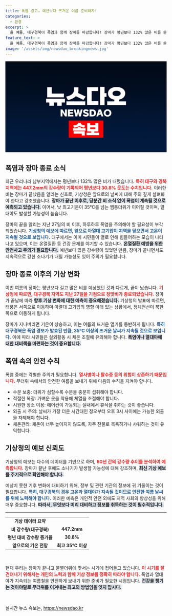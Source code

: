 ```yaml
---
title: 폭염 경고… 예년보다 뜨거운 여름 준비하자!
categories:
  - 환경
excerpt: >
  올 여름, 대구경북이 폭염과 함께 장마를 마감합니다! 장마가 평년보다 132% 많은 비를 쏟아낸 뒤, 이제는 35℃를 넘는 무더위가 지속될 예정입니다. 기상청은 소나기 가능성도 경고하며, 여름철 안전사고에 각별한 주의를 당부합니다.
feature_text: >
  올 여름, 대구경북이 폭염과 함께 장마를 마감합니다! 장마가 평년보다 132% 많은 비를 쏟아낸 뒤, 이제는 35℃를 넘는 무더위가 지속될 예정입니다. 기상청은 소나기 가능성도 경고하며, 여름철 안전사고에 각별한 주의를 당부합니다.
image: '/assets/img/newsdao_breakingnews.jpg'
---
```


<p><img src="/assets/img/newsdao_breakingnews.jpg" alt="koreaapp 속보" /></p>

<h2 data-ke-size="size26">폭염과 장마 종료 소식</h2>

<p data-ke-size="size16">최근 우리나라 남부지역에서는 평년보다 132% 많은 비가 내렸습니다. <b><span style="color: #ee2323;">특히 대구와 경북 지역에는 447.2mm의 강수량이 기록되어 평년보다 30.8% 웃도는 수치입니다.</span></b> 이러한 비는 장마가 끝났음을 알리는 신호로, 기상청은 앞으로의 날씨에 대해 주의 깊게 살펴봐야 한다고 강조했습니다. <b><span style="background-color: #21538527;">장마가 끝난 이후로, 당분간 비 소식 없이 폭염이 계속될 것으로 예측되고 있습니다.</span></b> 이어서, 낮 최고기온이 35℃를 넘는 찜통더위가 이어질 것이며, 열대야도 발생할 가능성이 높습니다.</p>

<p data-ke-size="size16">장마의 끝을 알리는 지난 27일의 비 이후, 하루하루 폭염을 주의해야 할 필요성이 부각되었습니다. <b><span style="color: #1a5490;">기상청의 예보에 따르면, 앞으로 아열대 고기압이 지역을 덮으면서 고온이 지속될 것으로 보입니다.</span></b> 대구에서는 이미 시민들이 열로 인해 힘들어하는 모습이 나타나고 있으며, 이는 온열질환 등 건강 문제를 야기할 수 있습니다. <b><span style="background-color: #21538527;">온열질환 예방을 위한 안전사고 주의가 필요합니다.</span></b> 예년보다 많은 강수량이 있었던 만큼, 장마가 끝나면서도 지속적으로 강한 소나기가 내릴 가능성도 있어 주의가 필요합니다.</p>

<h2 data-ke-size="size26">장마 종료 이후의 기상 변화</h2>

<p data-ke-size="size16">이번 여름의 장마는 평년보다 길고 많은 비를 예상했던 것과 다르게, 끝이 났습니다. <b><span style="color: #ee2323;">기상청에 따르면, 대구경북 지역도 지난 27일을 기점으로 장맛비가 종료되었습니다.</span></b> 장마가 끝남에 따라 <b><span style="background-color: #21538527;">향후 기상 변화에 대한 예측이 중요해졌습니다.</span></b> 기상청의 발표에 따르면, 태풍은 서쪽으로 이동하며 아열대 고기압의 영향 아래 있는 상황에서, 정체전선이 북한 쪽으로 이동하게 됩니다.</p>

<p data-ke-size="size16">장마가 지나버리면 기온이 상승하고, 이는 여름의 뜨거운 열기를 동반하게 됩니다. <b><span style="color: #1a5490;">특히 대구경북은 폭염 경보가 발효된 만큼, 35℃ 이상의 뜨거운 날씨가 지속될 것으로 보입니다.</span></b> 이에 따라 시민들은 실외활동 시 체온 조절에 유의해야 합니다. <b><span style="background-color: #21538527;">폭염이나 열대야에 대한 대비책을 마련하는 것이 중요합니다.</span></b></p>

<h2 data-ke-size="size26">폭염 속의 안전 수칙</h2>

<p data-ke-size="size16">폭염 중에는 각별한 주의가 필요합니다. <b><span style="color: #ee2323;">열사병이나 탈수증 등의 위험이 상존하기 때문입니다.</span></b> 무더위 속에서의 안전한 여름을 보내기 위해 다음의 수칙을 지켜야 합니다.</p>

<ul>
<li>수분 보충: 더위가 심할수록 수분을 충분히 섭취해야 합니다.</li>
<li>적절한 복장: 가벼운 옷을 착용해 체열을 조절해야 합니다.</li>
<li>시원한 장소 이용: 에어컨이 가동되는 실내에서 휴식을 취하는 것이 좋습니다.</li>
<li>외출 시 주의: 날씨가 가장 더운 시간대인 정오부터 오후 3시 사이에는 가능한 외출을 자제해야 합니다.</li>
<li>체온관리: 체온이 너무 높아지지 않도록, 자주 찬물로 목욕하거나 샤워하는 것이 유익합니다.</li>
</ul>

<h2 data-ke-size="size26">기상청의 예보 신뢰도</h2>

<p data-ke-size="size16">기상청의 예보는 다수의 데이터를 기반으로 하며, <b><span style="color: #ee2323;">60년 간의 강수량 추이를 분석하여 예측합니다.</span></b> 장마가 끝난 후에도 소나기가 발생할 가능성에 대해 강조하며, <b><span style="background-color: #21538527;">최신 기상 예보를 주기적으로 확인해야 합니다.</span></b></p>

<p data-ke-size="size16">예상치 못한 기후 변화에 대비하기 위해, 정부 및 관련 기관의 정보에 귀 기울이는 것이 필요합니다. <b><span style="color: #1a5490;">특히, 대구경북의 경우 고온과 열대야가 지속될 것이므로 안전한 여름 날씨를 위해 노력해야 합니다.</span></b> 이러한 예측은 개인적 안전 외에도 지역 사회의 항상성을 위해 매우 중요합니다. <b><span style="background-color: #21538527;">따라서, 무엇보다 미리 대비하고 정보를 취득하는 것이 필수적입니다.</span></b></p>

<hr>

<table style="width: 100%;">
    <tr>
        <td style="text-align: center; height: 17px;"><b>기상 데이터 요약</b></td>
    </tr>
    <tr>
        <td style="text-align: center; height: 17px;"><b>비 강수량(대구경북)</b></td>
        <td style="text-align: center; height: 17px;"><b>447.2mm</b></td>
    </tr>
    <tr>
        <td style="text-align: center; height: 17px;"><b>평년 대비 강수량 증가율</b></td>
        <td style="text-align: center; height: 17px;"><b>30.8%</b></td>
    </tr>
    <tr>
        <td style="text-align: center; height: 17px;"><b>앞으로의 기온 전망</b></td>
        <td style="text-align: center; height: 17px;"><b>최고 35℃ 이상</b></td>
    </tr>
</table>

<p data-ke-size="size16">&nbsp;</p>

<p data-ke-size="size16">현재 우리는 장마가 끝나고 불볕더위에 맞서는 시기에 접어들고 있습니다. <b><span style="color: #ee2323;">이 시기를 잘 견뎌내기 위해서는 개인의 노력과 함께 기상 정보를 정확히 따라야 합니다.</span></b> 폭염과 열대야가 지속되는 여름철을 안전하게 보내기 위한 준비가 필요한 시점입니다. <b><span style="background-color: #21538527;">건강을 챙기는 것이야말로 무더위를 이겨내는 최고의 방법임을 잊지 맙시다.</span></b></p> 

<p data-ke-size="size16">&nbsp;</p>
실시간 뉴스 속보는, <a href="https://newsdao.kr" rel="dofollow">https://newsdao.kr</a>


